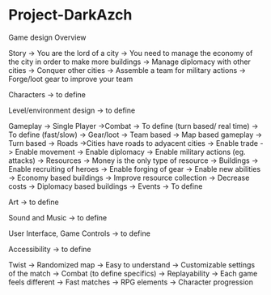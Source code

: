 # Project-DarkAzch

Game design Overview

Story
-> You are the lord of a city
-> You need to manage the economy of the city in order to make more buildings
-> Manage diplomacy with other cities
-> Conquer other cities
-> Assemble a team for military actions
-> Forge/loot gear to improve your team

Characters
-> to define

Level/environment design
-> to define

Gameplay
-> Single Player
->Combat
  -> To define (turn based/ real time)
  -> To define (fast/slow)
  -> Gear/loot
  -> Team based
-> Map based gameplay
  -> Turn based
  -> Roads
    ->Cities have roads to adyacent cities
    -> Enable trade
    -> Enable movement
    -> Enable diplomacy
    -> Enable military actions (eg. attacks)
  -> Resources
    -> Money is the only type of resource
  -> Buildings
    -> Enable recruiting of heroes
    -> Enable forging of gear
    -> Enable new abilities
    -> Economy based buildings
      -> Improve resource collection
      -> Decrease costs
    -> Diplomacy based buildings
-> Events
  -> To define

Art
-> to define

Sound and Music
-> to define

User Interface, Game Controls
-> to define

Accessibility
-> to define

Twist
-> Randomized map
-> Easy to understand
-> Customizable settings of the match
-> Combat (to define specifics) 
-> Replayability
  -> Each game feels different
  -> Fast matches
-> RPG elements
-> Character progression
